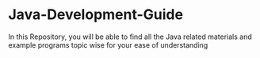 # Java-Development-Guide
In this Repository, you will be able to find all the Java related materials and example programs topic wise for your ease of understanding
